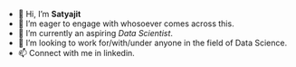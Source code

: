 - 👋 Hi, I’m **Satyajit**
- 👀 I’m eager to engage with whosoever comes across this.
- 🌱 I’m currently an aspiring *Data Scientist*.
- 💞️ I’m looking to work for/with/under anyone in the field of Data Science.
- 📫 Connect with me in linkedin.

<!---
Satyajit888/Satyajit888 is a ✨ special ✨ repository because its `README.md` (this file) appears on your GitHub profile.
You can click the Preview link to take a look at your changes.
--->
